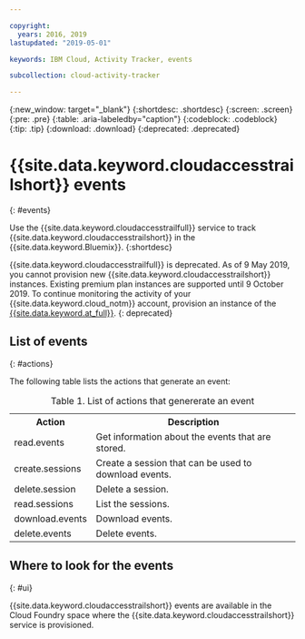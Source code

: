```yaml
---

copyright:
  years: 2016, 2019
lastupdated: "2019-05-01"

keywords: IBM Cloud, Activity Tracker, events

subcollection: cloud-activity-tracker

---
```


{:new_window: target="_blank"}
{:shortdesc: .shortdesc}
{:screen: .screen}
{:pre: .pre}
{:table: .aria-labeledby="caption"}
{:codeblock: .codeblock}
{:tip: .tip}
{:download: .download}
{:deprecated: .deprecated}


# {{site.data.keyword.cloudaccesstrailshort}} events
{: #events}

Use the {{site.data.keyword.cloudaccesstrailfull}} service to track {{site.data.keyword.cloudaccesstrailshort}} in the {{site.data.keyword.Bluemix}}. 
{:shortdesc}

{{site.data.keyword.cloudaccesstrailfull}} is deprecated. As of 9 May 2019, you cannot provision new {{site.data.keyword.cloudaccesstrailshort}} instances. Existing premium plan instances are supported until 9 October 2019. To continue monitoring the activity of your {{site.data.keyword.cloud_notm}} account, provision an instance of the [{{site.data.keyword.at_full}}](/docs/services/Activity-Tracker-with-LogDNA?topic=logdnaat-getting-started#getting-started).
{: deprecated}


## List of events
{: #actions}

The following table lists the actions that generate an event:

<table>
  <caption>Table 1. List of actions that genererate an event</caption>
  <tr>
    <th>Action</th>
	  <th>Description</th>
  <tr>
  <tr>
    <td>read.events</td>
	  <td>Get information about the events that are stored.</td>
  </tr>
  <tr>
    <td>create.sessions</td>
	  <td>Create a session that can be used to download events.</td>
  </tr>
  <tr>
    <td>delete.session</td>
	  <td>Delete a session.</td>
  </tr>
  <tr>
    <td>read.sessions</td>
	  <td>List the sessions.</td>
  </tr>
  <tr>
    <td>download.events</td>
	  <td>Download events.</td>
  </tr>
  <tr>
    <td>delete.events</td>
	  <td>Delete events.</td>
  </tr>
</table>


## Where to look for the events
{: #ui}
 	
{{site.data.keyword.cloudaccesstrailshort}} events are available in the Cloud Foundry space where the {{site.data.keyword.cloudaccesstrailshort}} service is provisioned.